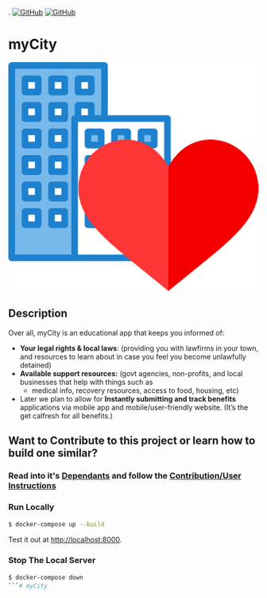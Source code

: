 <!-- <p align="center">
<strong style="color: red;">❌&nbsp;&nbsp;&nbsp;&nbsp;&nbsp;STOP: DO NOT CLONE THIS REPO &nbsp;&nbsp;&nbsp;&nbsp;&nbsp;❌</strong>
<br><b>Carefully</b> follow the instructions <a href="Docs/Instructions.md">Here</a> to ensure your contributions are tracked correctly.</p> -->
.
[![GitHub](https://img.shields.io/github/forks/ChrisBarnes7404/myCity.svg?style=flat-square)](https://github.com/ChrisBarnes7404/myCity/network)
[![GitHub](https://img.shields.io/github/issues/ChrisBarnes7404/myCity.svg?style=flat-square)](https://github.com/ChrisBarnes7404/myCity/issues)

# myCity
<!-- ## [PROJECT PROPOSAL](Docs/Proposal.md)     &       [PROJECT SCORING](Docs/Rubric-Scoring.md) -->
![image](static/img/myCityLogo.png)


## Description

Over all, myCity is an educational app that keeps you informed of:
- **Your legal rights & local laws**: (providing you with lawfirms in your town, and resources to learn about in case you feel you become unlawfully detained)
- **Available support resources:**   (govt agencies, non-profits, and local businesses that help with things such as
    - medical info, recovery resources, access to food, housing, etc)
- Later we plan to allow for **Instantly submitting and track benefits** applications via mobile app and mobile/user-friendly website. (It’s the get calfresh for all benefits.)

<!-- ## [TDD APPROACH](Docs/tdd.md) -->

<!-- ![image](/staticfiles/img/README.jpeg) -->

## Want to Contribute to this project or learn how to build one similar?
### Read into it's [Dependants](Docs/Dependants.md) and follow the [Contribution/User Instructions](Docs/Instructions.md)


### Run Locally
```sh
$ docker-compose up --build
```

Test it out at [http://localhost:8000](http://localhost:8000).

### Stop The Local Server
```sh
$ docker-compose down
```# myCity
